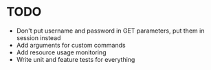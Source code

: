 # TODO

- Don't put username and password in GET parameters, put them in session instead
- Add arguments for custom commands
- Add resource usage monitoring
- Write unit and feature tests for everything
